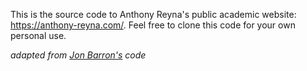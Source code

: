 This is the source code to Anthony Reyna's public academic website: https://anthony-reyna.com/. Feel free to clone this code for your own personal use.

_adapted from [Jon Barron's](https://github.com/jonbarron/website) code_